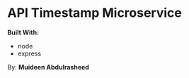 API Timestamp Microservice
==========================

**Built With:**
- node
- express

By: **Muideen Abdulrasheed**
